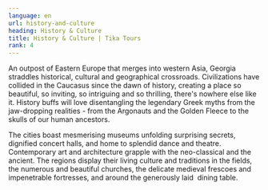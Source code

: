 ```yaml
---
language: en
url: history-and-culture
heading: History & Culture
title: History & Culture | Tika Tours
rank: 4
---
```

<div class="row content-row"><!-- 877 (0)-->

</div>

<div class="row content-row"><!-- 878 (3)-->
<div class="col-12 col-sm-6 col-md-6"><!-- 1206 -->

An outpost of Eastern Europe that merges into western Asia, Georgia straddles historical,
cultural and geographical crossroads. Civilizations have collided in the Caucasus
since the dawn of history, creating a place so beautiful, so inviting, so intriguing
and so thrilling, there's nowhere else like it. History buffs will love disentangling
the legendary Greek myths from the jaw\-dropping realities \- from the Argonauts
and the Golden Fleece to the skulls of our human ancestors.

</div>

<div class="col-12 col-sm-6 col-md-6"><!-- 1207 -->

The cities boast mesmerising museums unfolding surprising secrets, dignified concert
halls, and home to splendid dance and theatre. Contemporary art and architecture
grapple with the neo\-classical and the ancient. The regions display their living
culture and traditions in the fields, the numerous and beautiful churches, the delicate
medieval frescoes and impenetrable fortresses, and around the generously laid  dining
table.

</div>

</div>

